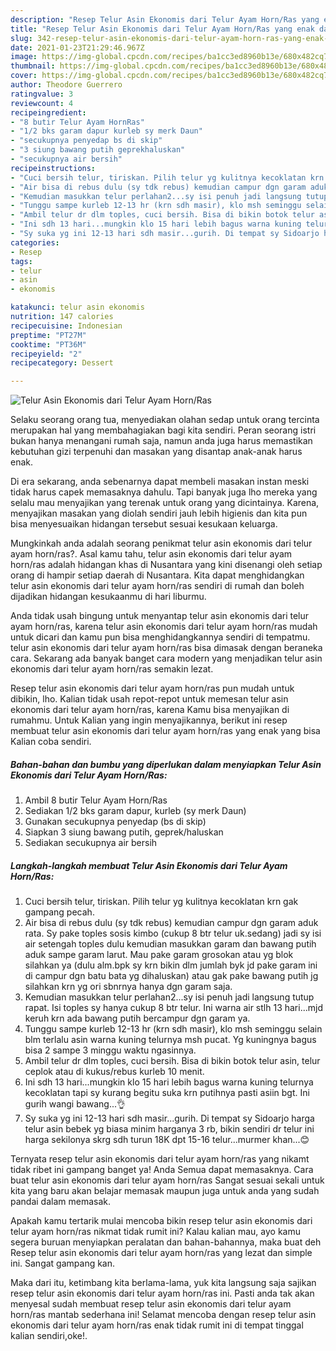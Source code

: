 ```yaml
---
description: "Resep Telur Asin Ekonomis dari Telur Ayam Horn/Ras yang enak dan Mudah Dibuat"
title: "Resep Telur Asin Ekonomis dari Telur Ayam Horn/Ras yang enak dan Mudah Dibuat"
slug: 342-resep-telur-asin-ekonomis-dari-telur-ayam-horn-ras-yang-enak-dan-mudah-dibuat
date: 2021-01-23T21:29:46.967Z
image: https://img-global.cpcdn.com/recipes/ba1cc3ed8960b13e/680x482cq70/telur-asin-ekonomis-dari-telur-ayam-hornras-foto-resep-utama.jpg
thumbnail: https://img-global.cpcdn.com/recipes/ba1cc3ed8960b13e/680x482cq70/telur-asin-ekonomis-dari-telur-ayam-hornras-foto-resep-utama.jpg
cover: https://img-global.cpcdn.com/recipes/ba1cc3ed8960b13e/680x482cq70/telur-asin-ekonomis-dari-telur-ayam-hornras-foto-resep-utama.jpg
author: Theodore Guerrero
ratingvalue: 3
reviewcount: 4
recipeingredient:
- "8 butir Telur Ayam HornRas"
- "1/2 bks garam dapur kurleb sy merk Daun"
- "secukupnya penyedap bs di skip"
- "3 siung bawang putih geprekhaluskan"
- "secukupnya air bersih"
recipeinstructions:
- "Cuci bersih telur, tiriskan. Pilih telur yg kulitnya kecoklatan krn gak gampang pecah."
- "Air bisa di rebus dulu (sy tdk rebus) kemudian campur dgn garam aduk rata. Sy pake toples sosis kimbo (cukup 8 btr telur uk.sedang) jadi sy isi air setengah toples dulu kemudian masukkan garam dan bawang putih aduk sampe garam larut. Mau pake garam grosokan atau yg blok silahkan ya (dulu alm.bpk sy krn bikin dlm jumlah byk jd pake garam ini di campur dgn batu bata yg dihaluskan) atau gak pake bawang putih jg silahkan krn yg ori sbnrnya hanya dgn garam saja."
- "Kemudian masukkan telur perlahan2...sy isi penuh jadi langsung tutup rapat. Isi toples sy hanya cukup 8 btr telur. Ini warna air stlh 13 hari...mjd keruh krn ada bawang putih bercampur dgn garam ya."
- "Tunggu sampe kurleb 12-13 hr (krn sdh masir), klo msh seminggu selain blm terlalu asin warna kuning telurnya msh pucat. Yg kuningnya bagus bisa 2 sampe 3 minggu waktu ngasinnya."
- "Ambil telur dr dlm toples, cuci bersih. Bisa di bikin botok telur asin, telur ceplok atau di kukus/rebus kurleb 10 menit."
- "Ini sdh 13 hari...mungkin klo 15 hari lebih bagus warna kuning telurnya kecoklatan tapi sy kurang begitu suka krn putihnya pasti asiin bgt. Ini gurih wangi bawang...👌"
- "Sy suka yg ini 12-13 hari sdh masir...gurih. Di tempat sy Sidoarjo harga telur asin bebek yg biasa minim harganya 3 rb, bikin sendiri dr telur ini harga sekilonya skrg sdh turun 18K dpt 15-16 telur...murmer khan...😊"
categories:
- Resep
tags:
- telur
- asin
- ekonomis

katakunci: telur asin ekonomis 
nutrition: 147 calories
recipecuisine: Indonesian
preptime: "PT27M"
cooktime: "PT36M"
recipeyield: "2"
recipecategory: Dessert

---
```



![Telur Asin Ekonomis dari Telur Ayam Horn/Ras](https://img-global.cpcdn.com/recipes/ba1cc3ed8960b13e/680x482cq70/telur-asin-ekonomis-dari-telur-ayam-hornras-foto-resep-utama.jpg)

Selaku seorang orang tua, menyediakan olahan sedap untuk orang tercinta merupakan hal yang membahagiakan bagi kita sendiri. Peran seorang istri bukan hanya menangani rumah saja, namun anda juga harus memastikan kebutuhan gizi terpenuhi dan masakan yang disantap anak-anak harus enak.

Di era  sekarang, anda sebenarnya dapat membeli masakan instan meski tidak harus capek memasaknya dahulu. Tapi banyak juga lho mereka yang selalu mau menyajikan yang terenak untuk orang yang dicintainya. Karena, menyajikan masakan yang diolah sendiri jauh lebih higienis dan kita pun bisa menyesuaikan hidangan tersebut sesuai kesukaan keluarga. 



Mungkinkah anda adalah seorang penikmat telur asin ekonomis dari telur ayam horn/ras?. Asal kamu tahu, telur asin ekonomis dari telur ayam horn/ras adalah hidangan khas di Nusantara yang kini disenangi oleh setiap orang di hampir setiap daerah di Nusantara. Kita dapat menghidangkan telur asin ekonomis dari telur ayam horn/ras sendiri di rumah dan boleh dijadikan hidangan kesukaanmu di hari liburmu.

Anda tidak usah bingung untuk menyantap telur asin ekonomis dari telur ayam horn/ras, karena telur asin ekonomis dari telur ayam horn/ras mudah untuk dicari dan kamu pun bisa menghidangkannya sendiri di tempatmu. telur asin ekonomis dari telur ayam horn/ras bisa dimasak dengan beraneka cara. Sekarang ada banyak banget cara modern yang menjadikan telur asin ekonomis dari telur ayam horn/ras semakin lezat.

Resep telur asin ekonomis dari telur ayam horn/ras pun mudah untuk dibikin, lho. Kalian tidak usah repot-repot untuk memesan telur asin ekonomis dari telur ayam horn/ras, karena Kamu bisa menyajikan di rumahmu. Untuk Kalian yang ingin menyajikannya, berikut ini resep membuat telur asin ekonomis dari telur ayam horn/ras yang enak yang bisa Kalian coba sendiri.

<!--inarticleads1-->

##### Bahan-bahan dan bumbu yang diperlukan dalam menyiapkan Telur Asin Ekonomis dari Telur Ayam Horn/Ras:

1. Ambil 8 butir Telur Ayam Horn/Ras
1. Sediakan 1/2 bks garam dapur, kurleb (sy merk Daun)
1. Gunakan secukupnya penyedap (bs di skip)
1. Siapkan 3 siung bawang putih, geprek/haluskan
1. Sediakan secukupnya air bersih




<!--inarticleads2-->

##### Langkah-langkah membuat Telur Asin Ekonomis dari Telur Ayam Horn/Ras:

1. Cuci bersih telur, tiriskan. Pilih telur yg kulitnya kecoklatan krn gak gampang pecah.
1. Air bisa di rebus dulu (sy tdk rebus) kemudian campur dgn garam aduk rata. Sy pake toples sosis kimbo (cukup 8 btr telur uk.sedang) jadi sy isi air setengah toples dulu kemudian masukkan garam dan bawang putih aduk sampe garam larut. Mau pake garam grosokan atau yg blok silahkan ya (dulu alm.bpk sy krn bikin dlm jumlah byk jd pake garam ini di campur dgn batu bata yg dihaluskan) atau gak pake bawang putih jg silahkan krn yg ori sbnrnya hanya dgn garam saja.
1. Kemudian masukkan telur perlahan2...sy isi penuh jadi langsung tutup rapat. Isi toples sy hanya cukup 8 btr telur. Ini warna air stlh 13 hari...mjd keruh krn ada bawang putih bercampur dgn garam ya.
1. Tunggu sampe kurleb 12-13 hr (krn sdh masir), klo msh seminggu selain blm terlalu asin warna kuning telurnya msh pucat. Yg kuningnya bagus bisa 2 sampe 3 minggu waktu ngasinnya.
1. Ambil telur dr dlm toples, cuci bersih. Bisa di bikin botok telur asin, telur ceplok atau di kukus/rebus kurleb 10 menit.
1. Ini sdh 13 hari...mungkin klo 15 hari lebih bagus warna kuning telurnya kecoklatan tapi sy kurang begitu suka krn putihnya pasti asiin bgt. Ini gurih wangi bawang...👌
1. Sy suka yg ini 12-13 hari sdh masir...gurih. Di tempat sy Sidoarjo harga telur asin bebek yg biasa minim harganya 3 rb, bikin sendiri dr telur ini harga sekilonya skrg sdh turun 18K dpt 15-16 telur...murmer khan...😊




Ternyata resep telur asin ekonomis dari telur ayam horn/ras yang nikamt tidak ribet ini gampang banget ya! Anda Semua dapat memasaknya. Cara buat telur asin ekonomis dari telur ayam horn/ras Sangat sesuai sekali untuk kita yang baru akan belajar memasak maupun juga untuk anda yang sudah pandai dalam memasak.

Apakah kamu tertarik mulai mencoba bikin resep telur asin ekonomis dari telur ayam horn/ras nikmat tidak rumit ini? Kalau kalian mau, ayo kamu segera buruan menyiapkan peralatan dan bahan-bahannya, maka buat deh Resep telur asin ekonomis dari telur ayam horn/ras yang lezat dan simple ini. Sangat gampang kan. 

Maka dari itu, ketimbang kita berlama-lama, yuk kita langsung saja sajikan resep telur asin ekonomis dari telur ayam horn/ras ini. Pasti anda tak akan menyesal sudah membuat resep telur asin ekonomis dari telur ayam horn/ras mantab sederhana ini! Selamat mencoba dengan resep telur asin ekonomis dari telur ayam horn/ras enak tidak rumit ini di tempat tinggal kalian sendiri,oke!.

